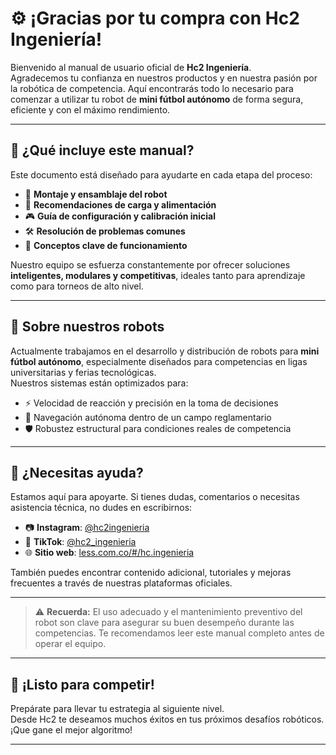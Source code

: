 # ⚙️ ¡Gracias por tu compra con Hc2 Ingeniería!

Bienvenido al manual de usuario oficial de **Hc2 Ingeniería**.  
Agradecemos tu confianza en nuestros productos y en nuestra pasión por la robótica de competencia. Aquí encontrarás todo lo necesario para comenzar a utilizar tu robot de **mini fútbol autónomo** de forma segura, eficiente y con el máximo rendimiento.

---

## 🤖 ¿Qué incluye este manual?

Este documento está diseñado para ayudarte en cada etapa del proceso:

- 🧩 **Montaje y ensamblaje del robot**
- 🔋 **Recomendaciones de carga y alimentación**
- 🎮 **Guía de configuración y calibración inicial**
- 🛠️ **Resolución de problemas comunes**
- 🧠 **Conceptos clave de funcionamiento**

Nuestro equipo se esfuerza constantemente por ofrecer soluciones **inteligentes, modulares y competitivas**, ideales tanto para aprendizaje como para torneos de alto nivel.

---

## 🚀 Sobre nuestros robots

Actualmente trabajamos en el desarrollo y distribución de robots para **mini fútbol autónomo**, especialmente diseñados para competencias en ligas universitarias y ferias tecnológicas.  
Nuestros sistemas están optimizados para:

- ⚡ Velocidad de reacción y precisión en la toma de decisiones
- 🧭 Navegación autónoma dentro de un campo reglamentario
- 🛡️ Robustez estructural para condiciones reales de competencia

---

## 📲 ¿Necesitas ayuda?

Estamos aquí para apoyarte. Si tienes dudas, comentarios o necesitas asistencia técnica, no dudes en escribirnos:

- 📷 **Instagram**: [@hc2ingenieria](https://www.instagram.com/hc2ingenieria/)
- 🎥 **TikTok**: [@hc2_ingenieria](https://www.tiktok.com/@hc2_ingenieria)
- 🌐 **Sitio web**: [less.com.co/#/hc.ingenieria](https://less.com.co/#/hc.ingenieria)

También puedes encontrar contenido adicional, tutoriales y mejoras frecuentes a través de nuestras plataformas oficiales.

---

> ⚠️ **Recuerda:** El uso adecuado y el mantenimiento preventivo del robot son clave para asegurar su buen desempeño durante las competencias. Te recomendamos leer este manual completo antes de operar el equipo.

---

## 🏁 ¡Listo para competir!

Prepárate para llevar tu estrategia al siguiente nivel.  
Desde Hc2 te deseamos muchos éxitos en tus próximos desafíos robóticos.  
¡Que gane el mejor algoritmo!

---
